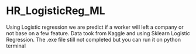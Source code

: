 # HR_LogisticReg_ML

Using Logistic regression we are predict if a worker will left a company or not base on a few feature.
Data took from Kaggle and using Sklearn Logistic Regression.
The .exe file still not completed but you can run it on python terminal
